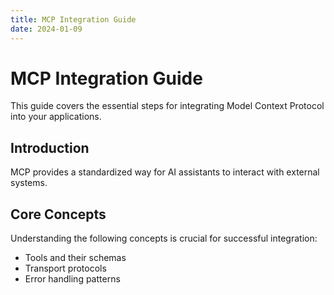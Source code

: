 ```yaml
---
title: MCP Integration Guide
date: 2024-01-09
---
```


# MCP Integration Guide

This guide covers the essential steps for integrating Model Context Protocol into your applications.

## Introduction

MCP provides a standardized way for AI assistants to interact with external systems.

## Core Concepts

Understanding the following concepts is crucial for successful integration:

- Tools and their schemas
- Transport protocols
- Error handling patterns